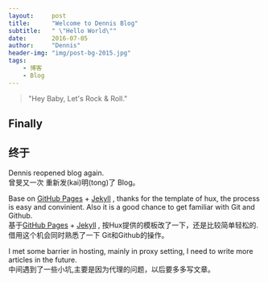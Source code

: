 ```yaml
---
layout:     post
title:      "Welcome to Dennis Blog"
subtitle:   " \"Hello World\""
date:       2016-07-05
author:     "Dennis"
header-img: "img/post-bg-2015.jpg"
tags:
    - 博客
    - Blog
---
```


> "Hey Baby, Let's Rock & Roll."

## Finally
## 终于


Dennis reopened blog again. <br/>
曾旻又一次 重新发(kai)明(tong)了 Blog。


Base on [GitHub Pages](https://pages.github.com/) + [Jekyll](http://jekyllrb.com/) , thanks for the template of hux, the process is easy and convinient. Also it is a good chance to get familiar with Git and Github.<br/>
基于[GitHub Pages](https://pages.github.com/) + [Jekyll](http://jekyllrb.com/) , 按Hux提供的模板改了一下，还是比较简单轻松的. 借用这个机会同时熟悉了一下 Git和Github的操作。

I met some barrier in hosting, mainly in proxy setting, I need to write more articles in the future.<br/>
中间遇到了一些小坑,主要是因为代理的问题，以后要多多写文章。
